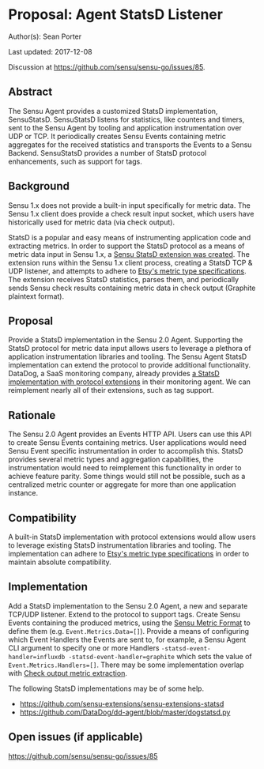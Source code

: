 # Proposal: Agent StatsD Listener

Author(s): Sean Porter

Last updated: 2017-12-08

Discussion at https://github.com/sensu/sensu-go/issues/85.

## Abstract

The Sensu Agent provides a customized StatsD implementation, SensuStatsD. SensuStatsD listens for statistics, like counters and timers, sent to the Sensu Agent by tooling and application instrumentation over UDP or TCP. It periodically creates Sensu Events containing metric aggregates for the received statistics and transports the Events to a Sensu Backend. SensuStatsD provides a number of StatsD protocol enhancements, such as support for tags.

## Background

Sensu 1.x does not provide a built-in input specifically for metric data. The Sensu 1.x client does provide a check result input socket, which users have historically used for metric data (via check output).

StatsD is a popular and easy means of instrumenting application code and extracting metrics. In order to support the StatsD protocol as a means of metric data input in Sensu 1.x, a [Sensu StatsD extension was created](https://github.com/sensu-extensions/sensu-extensions-statsd). The extension runs within the Sensu 1.x client process, creating a StatsD TCP & UDP listener, and attempts to adhere to [Etsy's metric type specifications](https://github.com/etsy/statsd/blob/master/docs/metric_types.md). The extension receives StatsD statistics, parses them, and periodically sends Sensu check results containing metric data in check output (Graphite plaintext format).

## Proposal

Provide a StatsD implementation in the Sensu 2.0 Agent. Supporting the StatsD protocol for metric data input allows users to leverage a plethora of application instrumentation libraries and tooling. The Sensu Agent StatsD implementation can extend the protocol to provide additional functionality. DataDog, a SaaS monitoring company, already provides [a StatsD implementation with protocol extensions](https://github.com/DataDog/dd-agent/blob/master/dogstatsd.py) in their monitoring agent. We can reimplement nearly all of their extensions, such as tag support.

## Rationale

The Sensu 2.0 Agent provides an Events HTTP API. Users can use this API to create Sensu Events containing metrics. User applications would need Sensu Event specific instrumentation in order to accomplish this. StatsD provides several metric types and aggregation capabilities, the instrumentation would need to reimplement this functionality in order to achieve feature parity. Some things would still not be possible, such as a centralized metric counter or aggregate for more than one application instance.

## Compatibility

A built-in StatsD implementation with protocol extensions would allow users to leverage existing StatsD instrumentation libraries and tooling. The implementation can adhere to [Etsy's metric type specifications](https://github.com/etsy/statsd/blob/master/docs/metric_types.md) in order to maintain absolute compatibility.

## Implementation

Add a StatsD implementation to the Sensu 2.0 Agent, a new and separate TCP/UDP listener. Extend to the protocol to support tags. Create Sensu Events containing the produced metrics, using the [Sensu Metric Format](7-sensu-metric-format.md) to define them (e.g. `Event.Metrics.Data=[]`). Provide a means of configuring which Event Handlers the Events are sent to, for example, a Sensu Agent CLI argument to specify one or more Handlers `-statsd-event-handler=influxdb -statsd-event-handler=graphite` which sets the value of `Event.Metrics.Handlers=[]`. There may be some implementation overlap with [Check output metric extraction](https://github.com/sensu/sensu-go/issues/745).

The following StatsD implementations may be of some help.

- https://github.com/sensu-extensions/sensu-extensions-statsd
- https://github.com/DataDog/dd-agent/blob/master/dogstatsd.py

## Open issues (if applicable)

https://github.com/sensu/sensu-go/issues/85